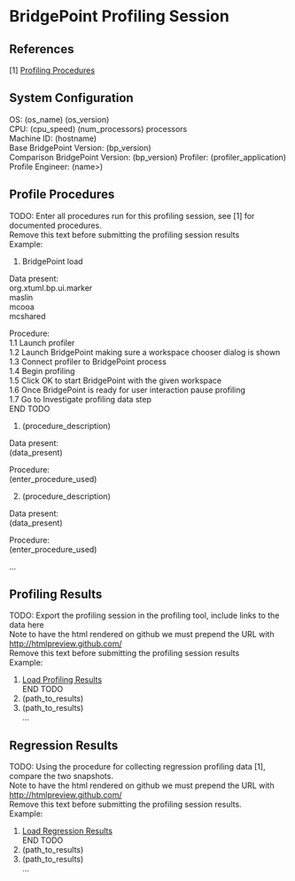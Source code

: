 # BridgePoint Profiling Session

References
--------
[1] [Profiling Procedures](https://github.com/xtuml/bridgepoint/doc-bridgepoint/process/profiling/BridgePoint_Profiling.md)   

System Configuration
-----------
OS: (os_name) (os_version)   
CPU: (cpu_speed) (num_processors) processors   
Machine ID: (hostname)   
Base BridgePoint Version: (bp_version)   
Comparison BridgePoint Version: (bp_version)
Profiler: (profiler_application)   
Profile Engineer: (name>)   

Profile Procedures
----------------------
TODO: Enter all procedures run for this profiling session, see [1] for documented procedures.   
      Remove this text before submitting the profiling session results   
      Example:   
1. BridgePoint load   

Data present:   
org.xtuml.bp.ui.marker   
maslin   
mcooa   
mcshared   

Procedure:   
1.1 Launch profiler   
1.2 Launch BridgePoint making sure a workspace chooser dialog is shown   
1.3 Connect profiler to BridgePoint process   
1.4 Begin profiling   
1.5 Click OK to start BridgePoint with the given workspace   
1.6 Once BridgePoint is ready for user interaction pause profiling   
1.7 Go to Investigate profiling data step   
END TODO   

1. (procedure_description)   

Data present:   
(data_present)   

Procedure:   
(enter_procedure_used)   

2. (procedure_description)    

Data present:   
(data_present)   

Procedure:   
(enter_procedure_used)   

...    

Profiling Results   
-------------
TODO: Export the profiling session in the profiling tool, include links to the data here   
      Note to have the html rendered on github we must prepend the URL with http://htmlpreview.github.com/   
      Remove this text before submitting the profiling session results   
      Example:   
1. [Load Profiling Results](https://github.com/xtuml/bridgepoint/doc-bridgepoint/checklists/6.0/9111_profiling.html)   
END TODO   
1. (path_to_results)   
2. (path_to_results)   
...   

Regression Results   
---------
TODO: Using the procedure for collecting regression profiling data [1], compare the two snapshots.   
      Note to have the html rendered on github we must prepend the URL with http://htmlpreview.github.com/   
      Remove this text before submitting the profiling session results.   
      Example:   
1. [Load Regression Results](http://htmlpreview.github.com/?https://github.com/xtuml/bridgepoint/doc-bridgepoint/checklists/6.0/9111_regression_comparison.html)   
END TODO   
1. (path_to_results)   
2. (path_to_results)    
...    
